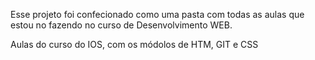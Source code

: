 Esse projeto foi confecionado como uma pasta com todas as aulas que estou no fazendo no curso de Desenvolvimento WEB. 

Aulas do curso do IOS, com os módolos de HTM, GIT e CSS
